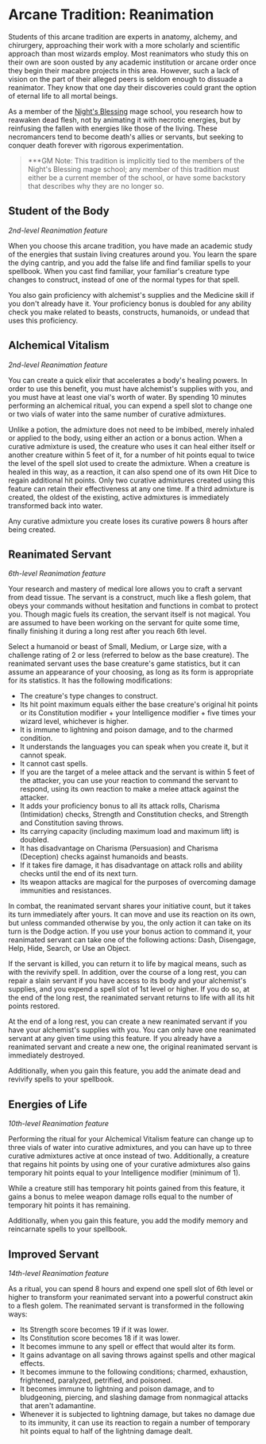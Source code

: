 # Arcane Tradition: Reanimation
Students of this arcane tradition are experts in anatomy, alchemy, and chirurgery, approaching their work with a more scholarly and scientific approach than most wizards employ. Most reanimators who study this on their own are soon ousted by any academic institution or arcane order once they begin their macabre projects in this area. However, such a lack of vision on the part of their alleged peers is seldom enough to dissuade a reanimator. They know that one day their discoveries could grant the option of eternal life to all mortal beings.

As a member of the [Night's Blessing](../../Organizations/MageSchools/NightsBlessing.md) mage school, you research how to reawaken dead flesh, not by animating it with necrotic energies, but by reinfusing the fallen with energies like those of the living. These necromancers tend to become death's allies or servants, but seeking to conquer death forever with rigorous experimentation.

> ***GM Note: This tradition is implicitly tied to the members of the Night's Blessing mage school; any member of this tradition must either be a current member of the school, or have some backstory that describes why they are no longer so.

## Student of the Body
*2nd-level Reanimation feature*

When you choose this arcane tradition, you have made an academic study of the energies that sustain living creatures around you. You learn the spare the dying cantrip, and you add the false life and find familiar spells to your spellbook. When you cast find familiar, your familiar's creature type changes to construct, instead of one of the normal types for that spell.

You also gain proficiency with alchemist's supplies and the Medicine skill if you don't already have it. Your proficiency bonus is doubled for any ability check you make related to beasts, constructs, humanoids, or undead that uses this proficiency.

## Alchemical Vitalism
*2nd-level Reanimation feature*

You can create a quick elixir that accelerates a body's healing powers. In order to use this benefit, you must have alchemist's supplies with you, and you must have at least one vial's worth of water. By spending 10 minutes performing an alchemical ritual, you can expend a spell slot to change one or two vials of water into the same number of curative admixtures.

Unlike a potion, the admixture does not need to be imbibed, merely inhaled or applied to the body, using either an action or a bonus action. When a curative admixture is used, the creature who uses it can heal either itself or another creature within 5 feet of it, for a number of hit points equal to twice the level of the spell slot used to create the admixture. When a creature is healed in this way, as a reaction, it can also spend one of its own Hit Dice to regain additional hit points. Only two curative admixtures created using this feature can retain their effectiveness at any one time. If a third admixture is created, the oldest of the existing, active admixtures is immediately transformed back into water.

Any curative admixture you create loses its curative powers 8 hours after being created.

## Reanimated Servant
*6th-level Reanimation feature*

Your research and mastery of medical lore allows you to craft a servant from dead tissue. The servant is a construct, much like a flesh golem, that obeys your commands without hesitation and functions in combat to protect you. Though magic fuels its creation, the servant itself is not magical. You are assumed to have been working on the servant for quite some time, finally finishing it during a long rest after you reach 6th level.

Select a humanoid or beast of Small, Medium, or Large size, with a challenge rating of 2 or less (referred to below as the base creature). The reanimated servant uses the base creature's game statistics, but it can assume an appearance of your choosing, as long as its form is appropriate for its statistics. It has the following modifications: 

* The creature's type changes to construct. 
* Its hit point maximum equals either the base creature's original hit points or its Constitution modifier + your Intelligence modifier + five times your wizard level, whichever is higher. 
* It is immune to lightning and poison damage, and to the charmed condition. 
* It understands the languages you can speak when you create it, but it cannot speak. 
* It cannot cast spells. 
* If you are the target of a melee attack and the servant is within 5 feet of the attacker, you can use your reaction to command the servant to respond, using its own reaction to make a melee attack against the attacker. 
* It adds your proficiency bonus to all its attack rolls, Charisma (Intimidation) checks, Strength and Constitution checks, and Strength and Constitution saving throws. 
* Its carrying capacity (including maximum load and maximum lift) is doubled. 
* It has disadvantage on Charisma (Persuasion) and Charisma (Deception) checks against humanoids and beasts. 
* If it takes fire damage, it has disadvantage on attack rolls and ability checks until the end of its next turn. 
* Its weapon attacks are magical for the purposes of overcoming damage immunities and resistances.

In combat, the reanimated servant shares your initiative count, but it takes its turn immediately after yours. It can move and use its reaction on its own, but unless commanded otherwise by you, the only action it can take on its turn is the Dodge action. If you use your bonus action to command it, your reanimated servant can take one of the following actions: Dash, Disengage, Help, Hide, Search, or Use an Object.

If the servant is killed, you can return it to life by magical means, such as with the revivify spell. In addition, over the course of a long rest, you can repair a slain servant if you have access to its body and your alchemist's supplies, and you expend a spell slot of 1st level or higher. If you do so, at the end of the long rest, the reanimated servant returns to life with all its hit points restored.

At the end of a long rest, you can create a new reanimated servant if you have your alchemist's supplies with you. You can only have one reanimated servant at any given time using this feature. If you already have a reanimated servant and create a new one, the original reanimated servant is immediately destroyed.

Additionally, when you gain this feature, you add the animate dead and revivify spells to your spellbook.

## Energies of Life
*10th-level Reanimation feature*

Performing the ritual for your Alchemical Vitalism feature can change up to three vials of water into curative admixtures, and you can have up to three curative admixtures active at once instead of two. Additionally, a creature that regains hit points by using one of your curative admixtures also gains temporary hit points equal to your Intelligence modifier (minimum of 1).

While a creature still has temporary hit points gained from this feature, it gains a bonus to melee weapon damage rolls equal to the number of temporary hit points it has remaining.

Additionally, when you gain this feature, you add the modify memory and reincarnate spells to your spellbook.

## Improved Servant
*14th-level Reanimation feature*

As a ritual, you can spend 8 hours and expend one spell slot of 6th level or higher to transform your reanimated servant into a powerful construct akin to a flesh golem. The reanimated servant is transformed in the following ways:

* Its Strength score becomes 19 if it was lower.
* Its Constitution score becomes 18 if it was lower.
* It becomes immune to any spell or effect that would alter its form.
* It gains advantage on all saving throws against spells and other magical effects.
* It becomes immune to the following conditions; charmed, exhaustion, frightened, paralyzed, petrified, and poisoned.
* It becomes immune to lightning and poison damage, and to bludgeoning, piercing, and slashing damage from nonmagical attacks that aren't adamantine.
* Whenever it is subjected to lightning damage, but takes no damage due to its immunity, it can use its reaction to regain a number of temporary hit points equal to half of the lightning damage dealt.

